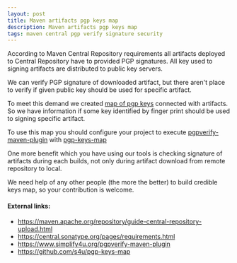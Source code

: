 ```yaml
---
layout: post
title: Maven artifacts pgp keys map
description: Maven artifacts pgp keys map
tags: maven central pgp verify signature security
---
```


According to Maven Central Repository requirements all artifacts deployed to Central Repository
have to provided PGP signatures. All key used to signing artifacts are distributed to public key servers.

We can verify PGP signature of downloaded artifact,
but there aren't place to verify if given public key should be used for specific artifact.

To meet this demand we created [map of pgp keys](https://github.com/s4u/pgp-keys-map) connected with artifacts.
So we have information if some key identified by finger print should be used to signing specific artifact.

<!-- -->

To use this map you should configure your project to execute
[pgpverify-maven-plugin](https://www.simplify4u.org/pgpverify-maven-plugin/)
with [pgp-keys-map](https://github.com/s4u/pgp-keys-map)

One more benefit which you have using our tools is checking signature of artifacts during each builds,
not only during artifact download from remote repository to local.

We need help of any other people (the more the better) to build credible keys map, so your contribution is welcome.

#### External links:
 - <https://maven.apache.org/repository/guide-central-repository-upload.html>
 - <https://central.sonatype.org/pages/requirements.html>
 - <https://www.simplify4u.org/pgpverify-maven-plugin>
 - <https://github.com/s4u/pgp-keys-map>
